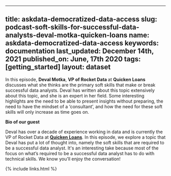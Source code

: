 
  ---
  title: askdata-democratized-data-access
  slug: podcast-soft-skills-for-successful-data-analysts-deval-motka-quicken-loans
  name: askdata-democratized-data-access
  keywords: documentation
  last_updated: December 14th, 2021
  published_on: June, 17th 2020
  tags: [getting_started]
  layout: dataset
  ---

<div></div><p>In this episode, <strong>Deval Motka</strong>, <strong>VP of Rocket Data </strong>at <strong>Quicken Loans </strong>discusses what she thinks are the primary soft skills that make or break successful data analysts. Deval has written about this topic extensively about this topic, and she is an expert in her field. Some interesting highlights are the need to be able to present insights without preparing, the need to have the mindset of a ‘consultant’, and how the need for these soft skills will only increase as time goes on.</p><p><strong>Bio of our guest</strong></p><p>Deval has over a decade of experience working in data and is currently the VP of Rocket Data at <a href="https://www.linkedin.com/company/165627/"><strong>Quicken Loans</strong></a>. In this episode, we explore a topic that Deval has put a lot of thought into, namely the soft skills that are required to be a successful data analyst. It's an interesting take because most of the focus on what’s required to be a successful data analyst has to do with technical skills. We know you’ll enjoy the conversation!</p>

  {% include links.html %}

  